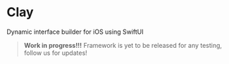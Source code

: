 # Clay
Dynamic interface builder for iOS using SwiftUI


> **Work in progress!!!** Framework is yet to be released for any testing, follow us for updates!
